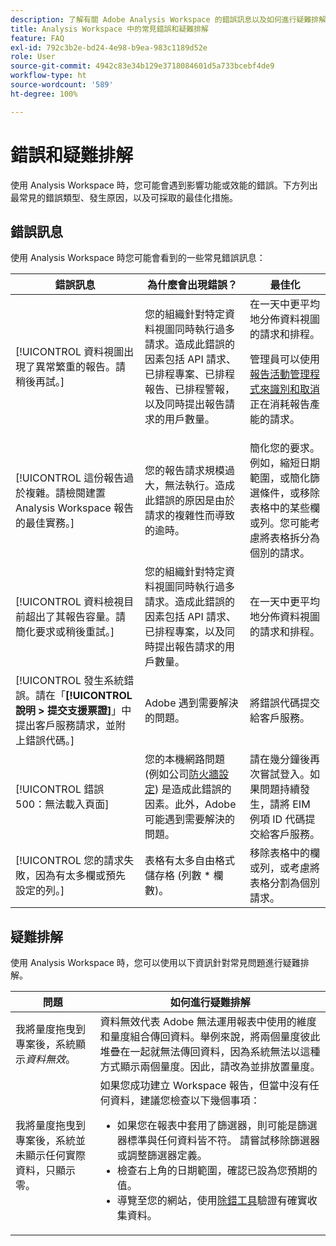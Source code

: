 ```yaml
---
description: 了解有關 Adobe Analysis Workspace 的錯誤訊息以及如何進行疑難排解
title: Analysis Workspace 中的常見錯誤和疑難排解
feature: FAQ
exl-id: 792c3b2e-bd24-4e98-b9ea-983c1189d52e
role: User
source-git-commit: 4942c83e34b129e3718084601d5a733bcebf4de9
workflow-type: ht
source-wordcount: '589'
ht-degree: 100%

---
```


# 錯誤和疑難排解 

使用 Analysis Workspace 時，您可能會遇到影響功能或效能的錯誤。下方列出最常見的錯誤類型、發生原因，以及可採取的最佳化措施。

## 錯誤訊息

使用 Analysis Workspace 時您可能會看到的一些常見錯誤訊息：

| 錯誤訊息 | 為什麼會出現錯誤？ | 最佳化 |
| --- | --- | --- |
| [!UICONTROL 資料視圖出現了異常繁重的報告。請稍後再試。] | 您的組織針對特定資料視圖同時執行過多請求。造成此錯誤的因素包括 API 請求、已排程專案、已排程報告、已排程警報，以及同時提出報告請求的用戶數量。 | 在一天中更平均地分佈資料視圖的請求和排程。<p>管理員可以使用[報告活動管理程式來識別和取消](/help/reporting-activity-manager/reporting-activity-overview.md)正在消耗報告產能的請求。</p> |
| [!UICONTROL 這份報告過於複雜。請檢閱建置 Analysis Workspace 報告的最佳實務。] | 您的報告請求規模過大，無法執行。造成此錯誤的原因是由於請求的複雜性而導致的逾時。 | 簡化您的要求。例如，縮短日期範圍，或簡化篩選條件，或移除表格中的某些欄或列。您可能考慮將表格拆分為個別的請求。 |
| [!UICONTROL 資料檢視目前超出了其報告容量。請簡化要求或稍後重試。] | 您的組織針對特定資料視圖同時執行過多請求。造成此錯誤的因素包括 API 請求、已排程專案，以及同時提出報告請求的用戶數量。 | 在一天中更平均地分佈資料視圖的請求和排程。 |
| [!UICONTROL 發生系統錯誤。請在「**[!UICONTROL 說明 > 提交支援票證]**」中提出客戶服務請求，並附上錯誤代碼。] | Adobe 遇到需要解決的問題。 | 將錯誤代碼提交給客戶服務。 |
| [!UICONTROL 錯誤 500：無法載入頁面] | 您的本機網路問題 (例如公司[防火牆設定](/help/technotes/ip-addresses.md)) 是造成此錯誤的因素。此外，Adobe 可能遇到需要解決的問題。 | 請在幾分鐘後再次嘗試登入。如果問題持續發生，請將 EIM 例項 ID 代碼提交給客戶服務。 |
| [!UICONTROL 您的請求失敗，因為有太多欄或預先設定的列。] | 表格有太多自由格式儲存格 (列數 * 欄數)。 | 移除表格中的欄或列，或考慮將表格分割為個別請求。 |


## 疑難排解

使用 Analysis Workspace 時，您可以使用以下資訊針對常見問題進行疑難排解。

| 問題 | 如何進行疑難排解 |
|---|---|
| 我將量度拖曳到專案後，系統顯示&#x200B;*資料無效*。 | 資料無效代表 Adobe 無法運用報表中使用的維度和量度組合傳回資料。舉例來說，將兩個量度彼此堆疊在一起就無法傳回資料，因為系統無法以這種方式顯示兩個量度。因此，請改為並排放置量度。 |
| 我將量度拖曳到專案後，系統並未顯示任何實際資料，只顯示零。 | 如果您成功建立 Workspace 報告，但當中沒有任何資料，建議您檢查以下幾個事項：<ul><li>如果您在報表中套用了篩選器，則可能是篩選器標準與任何資料皆不符。 請嘗試移除篩選器或調整篩選器定義。</li><li>檢查右上角的日期範圍，確認已設為您預期的值。</li><li>導覽至您的網站，使用[除錯工具](https://experienceleague.adobe.com/docs/debugger/using/experience-cloud-debugger.html)驗證有確實收集資料。</li></ul> |
